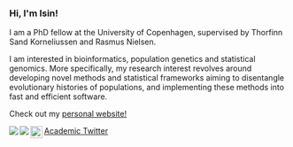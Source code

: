 ### Hi, I'm Isin!

I am a PhD fellow at the University of Copenhagen, supervised by Thorfinn Sand Korneliussen and Rasmus Nielsen.

I am interested in bioinformatics, population genetics and statistical genomics. More specifically, my research interest revolves around developing novel methods and statistical frameworks aiming to disentangle evolutionary histories of populations, and implementing these methods into fast and efficient software.


Check out my [personal website!](https://isinaltinkaya.github.io)

<!--
[![GitHub Streak](https://github-readme-streak-stats.herokuapp.com/?user=isinaltinkaya)](https://git.io/streak-stats)

![Isin's github stats](https://github-readme-stats.vercel.app/api?username=isinaltinkaya&show_icons=true&theme=dark&count_private=true&hide_rank=true)
-->
<img align="left" src="https://static.fsf.org/nosvn/associate/crm/5212605.png"/>


<a href="mailto:isinaltinkaya@gmail.com"> <img align="left" src="https://img.shields.io/badge/-isinaltinkaya@gmail.com-c14438?style=flat-square&logo=Gmail&logoColor=white&link=mailto:isinaltinkaya@gmail.com"></a> 

<a href="https://twitter.com/isinaltinkaya"> 
  <img align="left" alt="Isin Altinkaya | Twitter" width="22px" src="https://cdn.jsdelivr.net/npm/simple-icons@v3/icons/twitter.svg"/> Academic Twitter
</a>
